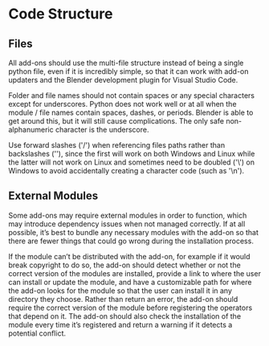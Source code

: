 # Code Structure 

## Files 

All add-ons should use the multi-file structure instead of being a single python file, even if it is incredibly simple, so that it can work with add-on updaters and the Blender development plugin for Visual Studio Code.

Folder and file names should not contain spaces or any special characters except for underscores. Python does not work well or at all when the module / file names contain spaces, dashes, or periods. Blender is able to get around this, but it will still cause complications. The only safe non-alphanumeric character is the underscore.

Use forward slashes ('/') when referencing files paths rather than backslashes ('\'), since the first will work on both Windows and Linux while the latter will not work on Linux and sometimes need to be doubled ('\\') on Windows to avoid accidentally creating a character code (such as '\n'). 

## External Modules

Some add-ons may require external modules in order to function, which may introduce dependency issues when not managed correctly. If at all possible, it’s best to bundle any necessary modules with the add-on so that there are fewer things that could go wrong during the installation process. 

If the module can’t be distributed with the add-on, for example if it would break copyright to do so, the add-on should detect whether or not the correct version of the modules are installed, provide a link to where the user can install or update the module, and have a customizable path for where the add-on looks for the module so that the user can install it in any directory they choose. Rather than return an error, the add-on should require the correct version of the module before registering the operators that depend on it. The add-on should also check the installation of the module every time it’s registered and return a warning if it detects a potential conflict. 